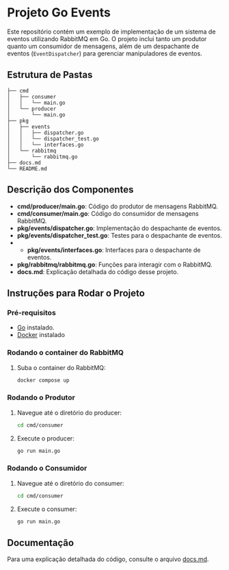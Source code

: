
# Projeto Go Events

Este repositório contém um exemplo de implementação de um sistema de eventos utilizando RabbitMQ em Go. O projeto inclui tanto um produtor quanto um consumidor de mensagens, além de um despachante de eventos (`EventDispatcher`) para gerenciar manipuladores de eventos.

## Estrutura de Pastas

```plaintext
├── cmd
│   ├── consumer
│   │   └── main.go
│   └── producer
│       └── main.go
├── pkg
│   ├── events
│   │   ├── dispatcher.go
│   │   └── dispatcher_test.go
│   │   └── interfaces.go
│   └── rabbitmq
│       └── rabbitmq.go
├── docs.md
└── README.md
```

## Descrição dos Componentes

- **cmd/producer/main.go**: Código do produtor de mensagens RabbitMQ.
- **cmd/consumer/main.go**: Código do consumidor de mensagens RabbitMQ.
- **pkg/events/dispatcher.go**: Implementação do despachante de eventos.
- **pkg/events/dispatcher_test.go**: Testes para o despachante de eventos.
- - **pkg/events/interfaces.go**: Interfaces para o despachante de eventos.
- **pkg/rabbitmq/rabbitmq.go**: Funções para interagir com o RabbitMQ.
- **docs.md**: Explicação detalhada do código desse projeto.

## Instruções para Rodar o Projeto

### Pré-requisitos

- [Go](https://golang.org/doc/install) instalado.
- [Docker](https://www.docker.com/) instalado

### Rodando o container do RabbitMQ

1. Suba o container do RabbitMQ:
   ```sh
   docker compose up
   ```

### Rodando o Produtor

1. Navegue até o diretório do producer:
   ```sh
   cd cmd/consumer
   ```

2. Execute o producer:
   ```sh
   go run main.go
   ```

### Rodando o Consumidor

1. Navegue até o diretório do consumer:
   ```sh
   cd cmd/consumer
   ```

2. Execute o consumer:
   ```sh
   go run main.go
   ```

## Documentação

Para uma explicação detalhada do código, consulte o arquivo [docs.md](./docs.md).
